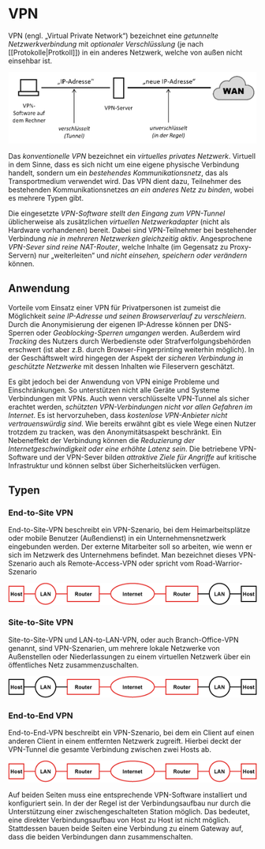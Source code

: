 # VPN
VPN (engl. „Virtual Private Network“) bezeichnet eine *getunnelte Netzwerkverbindung* mit *optionaler Verschlüsslung* (je nach [[Protokolle|Protkoll]]) in ein anderes Netzwerk, welche von außen nicht einsehbar ist.

![](../_Medien/VPN.png)

Das *konventionelle VPN* bezeichnet ein *virtuelles privates Netzwerk*. Virtuell in dem Sinne, dass es sich nicht um eine eigene physische Verbindung handelt, sondern um ein *bestehendes Kommunikationsnetz*, das als Transportmedium verwendet wird. Das VPN dient dazu, Teilnehmer des bestehenden Kommunikationsnetzes *an ein anderes Netz zu binden*, wobei es mehrere Typen gibt.

Die eingesetzte *VPN-Software stellt den Eingang zum VPN-Tunnel* üblicherweise als zusätzlichen *virtuellen Netzwerkadapter* (nicht als Hardware vorhandenen) bereit. Dabei sind VPN-Teilnehmer bei bestehender Verbindung *nie in mehreren Netzwerken gleichzeitig aktiv*. Angesprochene *VPN-Sever sind reine NAT-Router*, welche Inhalte (im Gegensatz zu Proxy-Servern) nur „weiterleiten“ und *nicht einsehen, speichern oder verändern* können.

## Anwendung
Vorteile vom Einsatz einer VPN für Privatpersonen ist zumeist die Möglichkeit *seine IP-Adresse und seinen Browserverlauf zu verschleiern*. Durch die Anonymisierung der eigenen IP-Adresse können per DNS-Sperren oder *Geoblocking-Sperren umgangen* werden. Außerdem wird *Tracking* des Nutzers durch Werbedienste oder Strafverfolgungsbehörden erschwert (ist aber z.B. durch Browser-Fingerprinting weiterhin möglich). In der Geschäftswelt wird hingegen der Aspekt der *sicheren Verbindung in geschützte Netzwerke* mit dessen Inhalten wie Fileservern geschätzt.

Es gibt jedoch bei der Anwendung von VPN einige Probleme und Einschränkungen. So unterstützen nicht alle Geräte und Systeme Verbindungen mit VPNs. Auch wenn verschlüsselte VPN-Tunnel als sicher erachtet werden, *schützten VPN-Verbindungen nicht vor allen Gefahren im Internet*. Es ist hervorzuheben, dass *kostenlose VPN-Anbieter nicht vertrauenswürdig sind*. Wie bereits erwähnt gibt es viele Wege einen Nutzer trotzdem zu tracken, was den Anonymitätsaspekt beschränkt. Ein Nebeneffekt der Verbindung können die *Reduzierung der Internetgeschwindigkeit oder eine erhöhte Latenz sein*. Die betriebene VPN-Software und der VPN-Sever bilden *attraktive Ziele für Angriffe* auf kritische Infrastruktur und können selbst über Sicherheitslücken verfügen.

## Typen
### End-to-Site VPN
End-to-Site-VPN beschreibt ein VPN-Szenario, bei dem Heimarbeitsplätze oder mobile Benutzer (Außendienst) in ein Unternehmensnetzwerk eingebunden werden. Der externe Mitarbeiter soll so arbeiten, wie wenn er sich im Netzwerk des Unternehmens befindet. Man bezeichnet dieses VPN-Szenario auch als Remote-Access-VPN oder spricht vom Road-Warrior-Szenario

![](../_Medien/End-to-Site_VPN.png)

### Site-to-Site VPN
Site-to-Site-VPN und LAN-to-LAN-VPN, oder auch Branch-Office-VPN genannt, sind VPN-Szenarien, um mehrere lokale Netzwerke von Außenstellen oder Niederlassungen zu einem virtuellen Netzwerk über ein öffentliches Netz zusammenzuschalten.

![](../_Medien/Site-to-Site_VPN.png)

### End-to-End VPN
End-to-End-VPN beschreibt ein VPN-Szenario, bei dem ein Client auf einen anderen Client in einem entfernten Netzwerk zugreift. Hierbei deckt der VPN-Tunnel die gesamte Verbindung zwischen zwei Hosts ab. 

![](../_Medien/End-to-End_VPN.png)

Auf beiden Seiten muss eine entsprechende VPN-Software installiert und konfiguriert sein. In der der Regel ist der Verbindungsaufbau nur durch die Unterstützung einer zwischengeschalteten Station möglich. Das bedeutet, eine direkter Verbindungsaufbau von Host zu Host ist nicht möglich. Stattdessen bauen beide Seiten eine Verbindung zu einem Gateway auf, dass die beiden Verbindungen dann zusammenschalten.
